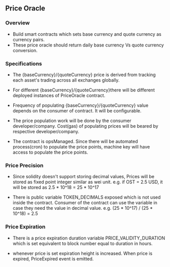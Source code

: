 ## Price Oracle

### Overview

- Build smart contracts which sets base currency and quote currency as currency pairs.
- These price oracle should return daily base currency Vs quote currency conversion.

### Specifications

- The {baseCurrency}/{quoteCurrency} price is derived from tracking each asset's trading across all exchanges globally.

- For different {baseCurrency}/{quoteCurrency}there will be different deployed instances of PriceOracle contract.

- Frequency of populating {baseCurrency}/{quoteCurrency} value depends on the consumer of contract. It will be configurable.

- The price population work will be done by the consumer developer/company. Cost(gas) of populating prices will be beared by respective developer/company.

- The contract is opsManaged. Since there will be automated process(cron) to populate the price points, machine key will have access to populate the price points.


### Price Precision

- Since solidity doesn't support storing decimal values, Prices will be stored as fixed point integer similar as wei unit.
  e.g. if OST = 2.5 USD, it will be stored as 2.5 * 10^18 = 25 * 10^17

- There is public variable TOKEN_DECIMALS exposed which is not used inside the contract. Consumer of the contract can use the variable
  in case they need the value in decimal value.
  e.g. (25 * 10^17) / (25 * 10^18) = 2.5

### Price Expiration

- There is a price expiration duration variable PRICE_VALIDITY_DURATION which is set equivalent to block number equal to duration in hours.

- whenever price is set expiration height is increased. When price is expired, PriceExpired event is emitted.


